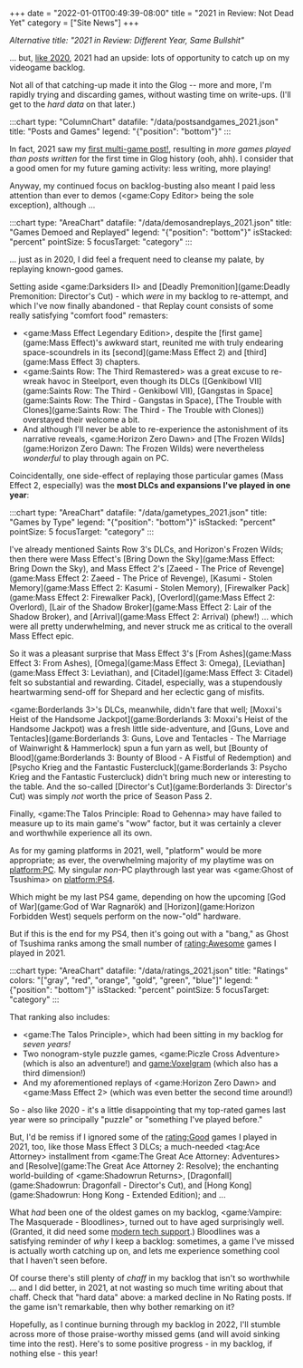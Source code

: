 +++
date = "2022-01-01T00:49:39-08:00"
title = "2021 in Review: Not Dead Yet"
category = ["Site News"]
+++

<i>Alternative title: "2021 in Review: Different Year, Same Bullshit"</i>

... but, [like 2020](%site.BaseURL%2021/01/01/2020-in-review-interesting-times/), 2021 had an upside: lots of opportunity to catch up on my videogame backlog.

Not all of that catching-up made it into the Glog -- more and more, I'm rapidly trying and discarding games, without wasting time on write-ups.  (I'll get to the <i>hard data</i> on that later.)

:::chart
type: "ColumnChart"
datafile: "/data/postsandgames_2021.json"
title: "Posts and Games"
legend: "{\"position\": \"bottom\"}"
:::

In fact, 2021 saw my [first multi-game post!](%site.BaseURL%2021/09/06/dismissable-content/), resulting in <i>more games played than posts written</i> for the first time in Glog history (ooh, ahh).  I consider that a good omen for my future gaming activity: less writing, more playing!

Anyway, my continued focus on backlog-busting also meant I paid less attention than ever to demos (<game:Copy Editor> being the sole exception), although ...

:::chart
type: "AreaChart"
datafile: "/data/demosandreplays_2021.json"
title: "Games Demoed and Replayed"
legend: "{\"position\": \"bottom\"}"
isStacked: "percent"
pointSize: 5
focusTarget: "category"
:::

... just as in 2020, I did feel a frequent need to cleanse my palate, by replaying known-good games.

Setting aside <game:Darksiders II> and [Deadly Premonition](game:Deadly Premonition: Director's Cut) - which <i>were</i> in my backlog to re-attempt, and which I've now finally abandoned - that Replay count consists of some really satisfying "comfort food" remasters:

* <game:Mass Effect Legendary Edition>, despite the [first game](game:Mass Effect)'s awkward start, reunited me with truly endearing space-scoundrels in its [second](game:Mass Effect 2) and [third](game:Mass Effect 3) chapters.
* <game:Saints Row: The Third Remastered> was a great excuse to re-wreak havoc in Steelport, even though its DLCs ([Genkibowl VII](game:Saints Row: The Third - Genkibowl VII), [Gangstas in Space](game:Saints Row: The Third - Gangstas in Space), [The Trouble with Clones](game:Saints Row: The Third - The Trouble with Clones)) overstayed their welcome a bit.
* And although I'll never be able to re-experience the astonishment of its narrative reveals, <game:Horizon Zero Dawn> and [The Frozen Wilds](game:Horizon Zero Dawn: The Frozen Wilds) were nevertheless <i>wonderful</i> to play through again on PC.

Coincidentally, one side-effect of replaying those particular games (Mass Effect 2, especially) was the <b>most DLCs and expansions I've played in one year</b>:

:::chart
type: "AreaChart"
datafile: "/data/gametypes_2021.json"
title: "Games by Type"
legend: "{\"position\": \"bottom\"}"
isStacked: "percent"
pointSize: 5
focusTarget: "category"
:::

I've already mentioned Saints Row 3's DLCs, and Horizon's Frozen Wilds; then there were Mass Effect's [Bring Down the Sky](game:Mass Effect: Bring Down the Sky), and Mass Effect 2's [Zaeed - The Price of Revenge](game:Mass Effect 2: Zaeed - The Price of Revenge), [Kasumi - Stolen Memory](game:Mass Effect 2: Kasumi - Stolen Memory), [Firewalker Pack](game:Mass Effect 2: Firewalker Pack), [Overlord](game:Mass Effect 2: Overlord), [Lair of the Shadow Broker](game:Mass Effect 2: Lair of the Shadow Broker), and [Arrival](game:Mass Effect 2: Arrival) (phew!) ... which were all pretty underwhelming, and never struck me as critical to the overall Mass Effect epic.

So it was a pleasant surprise that Mass Effect 3's [From Ashes](game:Mass Effect 3: From Ashes), [Omega](game:Mass Effect 3: Omega), [Leviathan](game:Mass Effect 3: Leviathan), and [Citadel](game:Mass Effect 3: Citadel) felt so substantial and rewarding.  Citadel, especially, was a stupendously heartwarming send-off for Shepard and her eclectic gang of misfits.

<game:Borderlands 3>'s DLCs, meanwhile, didn't fare that well; [Moxxi's Heist of the Handsome Jackpot](game:Borderlands 3: Moxxi's Heist of the Handsome Jackpot) was a fresh little side-adventure, and [Guns, Love and Tentacles](game:Borderlands 3: Guns, Love and Tentacles - The Marriage of Wainwright & Hammerlock) spun a fun yarn as well, but [Bounty of Blood](game:Borderlands 3: Bounty of Blood - A Fistful of Redemption) and [Psycho Krieg and the Fantastic Fustercluck](game:Borderlands 3: Psycho Krieg and the Fantastic Fustercluck) didn't bring much new or interesting to the table.  And the so-called [Director's Cut](game:Borderlands 3: Director's Cut) was simply <i>not</i> worth the price of Season Pass 2.

Finally, <game:The Talos Principle: Road to Gehenna> may have failed to measure up to its main game's "wow" factor, but it was certainly a clever and worthwhile experience all its own.

As for my gaming platforms in 2021, well, "platform" would be more appropriate; as ever, the overwhelming majority of my playtime was on <platform:PC>.  My singular <i>non</i>-PC playthrough last year was <game:Ghost of Tsushima> on <platform:PS4>.

Which might be my last PS4 game, depending on how the upcoming [God of War](game:God of War Ragnarök) and [Horizon](game:Horizon Forbidden West) sequels perform on the now-"old" hardware.

But if this is the end for my PS4, then it's going out with a "bang," as Ghost of Tsushima ranks among the small number of <rating:Awesome> games I played in 2021.

:::chart
type: "AreaChart"
datafile: "/data/ratings_2021.json"
title: "Ratings"
colors: "[\"gray\", \"red\", \"orange\", \"gold\", \"green\", \"blue\"]"
legend: "{\"position\": \"bottom\"}"
isStacked: "percent"
pointSize: 5
focusTarget: "category"
:::

That ranking also includes:

* <game:The Talos Principle>, which had been sitting in my backlog for <i>seven years!</i>
* Two nonogram-style puzzle games, <game:Piczle Cross Adventure> (which is also an adventure!) and <game:Voxelgram> (which also has a third dimension!)
* And my aforementioned replays of <game:Horizon Zero Dawn> and <game:Mass Effect 2> (which was even better the second time around!)

So - also like 2020 - it's a little disappointing that my top-rated games last year were so principally "puzzle" or "something I've played before."

But, I'd be remiss if I ignored some of the <rating:Good> games I played in 2021, too, like those Mass Effect 3 DLCs; a much-needed <tag:Ace Attorney> installment from <game:The Great Ace Attorney: Adventures> and [Resolve](game:The Great Ace Attorney 2: Resolve); the enchanting world-building of <game:Shadowrun Returns>, [Dragonfall](game:Shadowrun: Dragonfall - Director's Cut), and [Hong Kong](game:Shadowrun: Hong Kong - Extended Edition); and ...

What <i>had</i> been one of the oldest games on my backlog, <game:Vampire: The Masquerade - Bloodlines>, turned out to have aged surprisingly well.  (Granted, it did need some <a href="https://www.moddb.com/mods/vtmb-unofficial-patch">modern tech support</a>.)  Bloodlines was a satisfying reminder of <i>why</i> I keep a backlog: sometimes, a game I've missed is actually worth catching up on, and lets me experience something cool that I haven't seen before.

Of course there's still plenty of <i>chaff</i> in my backlog that isn't so worthwhile ... and I did better, in 2021, at not wasting so much time writing about that chaff.  Check that "hard data" above: a marked decline in No Rating posts.  If the game isn't remarkable, then why bother remarking on it?

Hopefully, as I continue burning through my backlog in 2022, I'll stumble across more of those praise-worthy missed gems (and will avoid sinking time into the rest).  Here's to some positive progress - in my backlog, if nothing else - this year!
